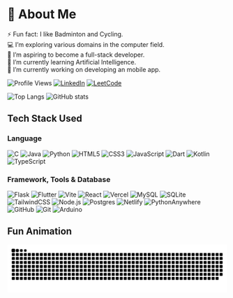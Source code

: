 # 💫 About Me

⚡ Fun fact: I like Badminton and Cycling.<br>
💻 I’m exploring various domains in the computer field.<br>
🚀 I’m aspiring to become a full-stack developer.<br>
🌱 I’m currently learning Artificial Intelligence.<br>
🔭 I’m currently working on developing an mobile app.

![Profile Views](https://komarev.com/ghpvc/?username=Sourish-Kanna&style=flat)
[![LinkedIn](https://img.shields.io/badge/linkedin-%230077B5.svg?style=flat&logo=linkedin&logoColor=white)](https://www.linkedin.com/in/sourish-kanna-97330a2a2/)
[![LeetCode](https://img.shields.io/badge/LeetCode-000000?style=flat&logo=LeetCode&logoColor=#d16c06)](https://leetcode.com/sourishkanna001/)

![Top Langs](https://github-readme-stats.vercel.app/api/top-langs?username=Sourish-Kanna&locale=en&layout=compact&theme=transparent)
![GitHub stats](https://github-readme-stats.vercel.app/api?username=Sourish-Kanna&locale=en&theme=transparent&rank_icon=github&hide=issues&show_icons=true)
<!-- ![GitHub Steak](https://github-readme-streak-stats.herokuapp.com/?user=Sourish-Kanna&theme=transparent&hide_border=false) -->
<!-- ![Random Dev Quote](https://quotes-github-readme.vercel.app/api?type=horizontal&theme=radical) -->

## Tech Stack Used

### Language

![C](https://img.shields.io/badge/c-%2300599C.svg?style=for-the-badge&logo=c&logoColor=white)
![Java](https://img.shields.io/badge/java-%23ED8B00.svg?style=for-the-badge&logo=openjdk&logoColor=white)
![Python](https://img.shields.io/badge/python-3670A0?style=for-the-badge&logo=python&logoColor=ffdd54)
![HTML5](https://img.shields.io/badge/html5-%23E34F26.svg?style=for-the-badge&logo=html5&logoColor=white)
![CSS3](https://img.shields.io/badge/css3-%231572B6.svg?style=for-the-badge&logo=css3&logoColor=white)
![JavaScript](https://img.shields.io/badge/javascript-%23323330.svg?style=for-the-badge&logo=javascript&logoColor=%23F7DF1E)
![Dart](https://img.shields.io/badge/dart-%2300599C.svg?style=for-the-badge&logo=dart&logoColor=white)
![Kotlin](https://img.shields.io/badge/kotlin-%237F52FF.svg?style=for-the-badge&logo=kotlin&logoColor=white)
![TypeScript](https://img.shields.io/badge/typescript-%23007ACC.svg?style=for-the-badge&logo=typescript&logoColor=white)

### Framework, Tools & Database

![Flask](https://img.shields.io/badge/flask-%23000.svg?style=for-the-badge&logo=flask&logoColor=white)
![Flutter](https://img.shields.io/badge/flutter-%2302569B.svg?style=for-the-badge&logo=flutter&logoColor=white)
![Vite](https://img.shields.io/badge/vite-%23646CFF.svg?style=for-the-badge&logo=vite&logoColor=white)
![React](https://img.shields.io/badge/react-%2320232a.svg?style=for-the-badge&logo=react&logoColor=%2361DAFB)
![Vercel](https://img.shields.io/badge/vercel-%23000000.svg?style=for-the-badge&logo=vercel&logoColor=white)
![MySQL](https://img.shields.io/badge/mysql-4479A1.svg?style=for-the-badge&logo=mysql&logoColor=white)
![SQLite](https://img.shields.io/badge/sqlite-%2307405e.svg?style=for-the-badge&logo=sqlite&logoColor=white)
![TailwindCSS](https://img.shields.io/badge/tailwindcss-%2338B2AC.svg?style=for-the-badge&logo=tailwindcss&logoColor=white)
![Node.js](https://img.shields.io/badge/node.js-%23339933.svg?style=for-the-badge&logo=nodedotjs&logoColor=white)
![Postgres](https://img.shields.io/badge/postgres-%23316192.svg?style=for-the-badge&logo=postgresql&logoColor=white)
![Netlify](https://img.shields.io/badge/netlify-%23000000.svg?style=for-the-badge&logo=netlify&logoColor=#00C7B7)
![PythonAnywhere](https://img.shields.io/badge/pythonanywhere-%23005B9C.svg?style=for-the-badge&logo=python&logoColor=white)
![GitHub](https://img.shields.io/badge/github-%23121011.svg?style=for-the-badge&logo=github&logoColor=white)
![Git](https://img.shields.io/badge/git-%23F05033.svg?style=for-the-badge&logo=git&logoColor=white)
![Arduino](https://img.shields.io/badge/-Arduino-00979D?style=for-the-badge&logo=Arduino&logoColor=white)

## Fun Animation

<picture>
  <source media="(prefers-color-scheme: dark)" srcset="https://raw.githubusercontent.com/Sourish-Kanna/Sourish-Kanna/output/github-snake-dark.svg" />
  <source media="(prefers-color-scheme: light)" srcset="https://raw.githubusercontent.com/Sourish-Kanna/Sourish-Kanna/output/github-snake.svg" />
  <img alt="github-snake" src="https://raw.githubusercontent.com/Sourish-Kanna/Sourish-Kanna/output/github-snake.svg" />
</picture>
